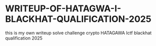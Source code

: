 # WRITEUP-OF-HATAGWA-I-BLACKHAT-QUALIFICATION-2025
this is my own writeup solve challenge crypto HATAGAWA Ictf blackhat qualification 2025 
